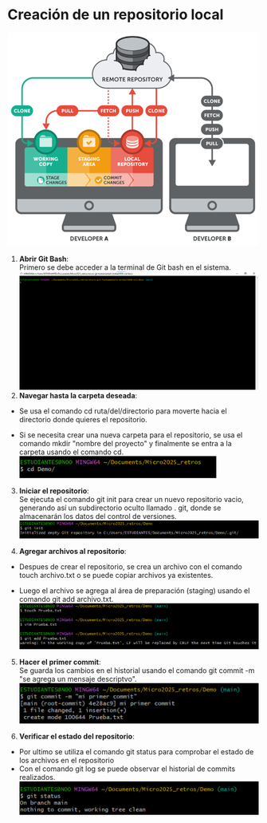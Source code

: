 # Creación de un repositorio local
![Repositorio local](image-2.png)  

1. **Abrir Git Bash**:   
Primero se debe acceder a la terminal de Git bash en el sistema.  
![alt text](image-8.png)
2. **Navegar hasta la carpeta deseada**:  
- Se usa el comando cd ruta/del/directorio para moverte hacia el directorio donde quieres el repositorio.  

- Si se necesita crear una nueva carpeta para el repositorio, se usa el comando mkdir "nombre del proyecto" y finalmente se entra a la carpeta usando el comando cd.  
![alt text](image-9.png) 

3. **Iniciar el repositorio**:  
Se ejecuta el comando git init para crear un nuevo repositorio vacio, generando así un subdirectorio oculto llamado . git, donde se almacenarán los datos del control de versiones.  
![alt text](image-10.png)  

4. **Agregar archivos al repositorio**:  
- Despues de crear el repositorio, se crea un archivo con el comando touch archivo.txt o se puede copiar archivos ya existentes.  

- Luego el archivo se agrega al área de preparación (staging) usando el comando git add archivo.txt.
![alt text](image-11.png)

5. **Hacer el primer commit**:  
Se guarda los cambios en el historial usando el comando   git commit -m "se agrega un mensaje descriptvo".  
![alt text](image-12.png)


6. **Verificar el estado del repositorio**:  
- Por ultimo se utiliza el comando git status para comprobar el estado de los archivos en el repositorio  
- Con el comando git log se puede observar el historial de commits realizados.  
![alt text](image-13.png) 






 

